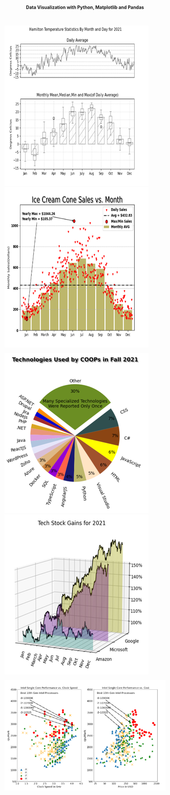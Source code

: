 
 <h4 align="center">Data Visualization with Python, Matplotlib and Pandas</h4>
 
 <br>
 
 
 
 <img src="screenshots/temperature.PNG" title="Hamilton Temperature 2021" height= 500 width= 450><img src="screenshots/ice%20cream.PNG" title="Hamilton Temperature 2021" height= 500 width= 450>
 
 

 
<img src="screenshots/piechart.PNG" title="Hamilton Temperature 2021" height= 500 width= 450><img src="screenshots/stock.PNG" title="Hamilton Temperature 2021" width= 450 height= 500>


<img src="screenshots/cpu.PNG" title="Hamilton Temperature 2021" >


